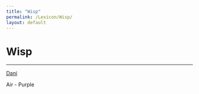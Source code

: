 ```yaml
---
title: "Wisp"
permalink: /Lexicon/Wisp/
layout: default
---
```

# Wisp
---
[Dani](_Characters/DivineDungeon/Dani.md)


Air - Purple
